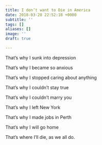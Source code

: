 ```yaml
---
title: I don’t want to Die in America
date: 2018-03-28 22:52:18 +0000
subtitle: ''
tags: []
aliases: []
image: ''
draft: true

---
```

That’s why I sunk into depression

That’s why I became so anxious

That’s why I stopped caring about anything 

That’s why I couldn’t stay true

That’s why I couldn’t marry you 

That’s why I left New York

That’s why I made jobs in Perth

That’s why I will go home

That’s where I’ll die, as we all do. 
